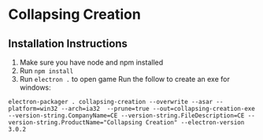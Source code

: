 # Collapsing Creation #

## Installation Instructions ##
1. Make sure you have node and npm installed
2. Run `npm install`
3. Run `electron .` to open game
Run the follow to create an exe for windows:
```shell
electron-packager . collapsing-creation --overwrite --asar --platform=win32 --arch=ia32  --prune=true --out=collapsing-creation-exe --version-string.CompanyName=CE --version-string.FileDescription=CE --version-string.ProductName="Collapsing Creation" --electron-version 3.0.2
```
